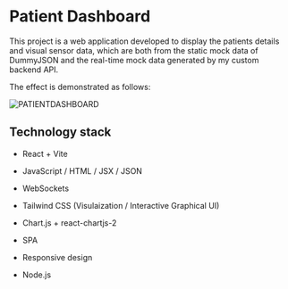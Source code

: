 # Patient Dashboard

This project is a web application developed to display the patients details and visual sensor data, which are both from the static mock data of DummyJSON and the real-time mock data generated by my custom backend API.

The effect is demonstrated as follows:

![PATIENTDASHBOARD](https://github.com/Hazeliny/lin_prueba_sc/blob/main/patient-dashboard/src/assets/Patient_Dashbord.gif)


## Technology stack

- React + Vite

- JavaScript / HTML / JSX / JSON

- WebSockets

- Tailwind CSS (Visulaization / Interactive Graphical UI)

- Chart.js + react-chartjs-2

- SPA

- Responsive design

- Node.js





